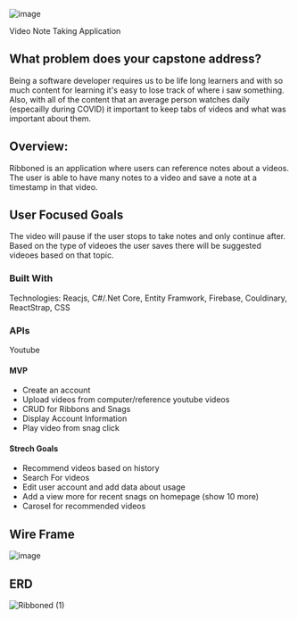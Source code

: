 ![image](https://user-images.githubusercontent.com/38992646/105553768-0c0e0680-5cd4-11eb-94a6-d17b270a88e3.png)

Video Note Taking Application

## What problem does your capstone address?
Being a software developer requires us to be life long learners and with so much content for learning it's easy to lose track of where i saw something. Also, with all of the content that an average person watches daily (especailly during COVID) it important to keep tabs of videos and what was important about them. 

## Overview:
Ribboned is an application where users can reference notes about a videos. The user is able to have many notes to a video and save a note at a timestamp in that video. 

## User Focused Goals
The video will pause if the user stops to take notes and only continue after. Based on the type of videoes the user saves there will be suggested videoes based on that topic. 

### Built With
Technologies: Reacjs, C#/.Net Core, Entity Framwork, Firebase, Couldinary, ReactStrap, CSS

### APIs 
Youtube

#### MVP
 - Create an account
 - Upload videos from computer/reference youtube videos
 - CRUD for Ribbons and Snags
 - Display Account Information
 - Play video from snag click
 
 #### Strech Goals
 - Recommend videos based on history
 - Search For videos
 - Edit user account and add data about usage
 - Add a view more for recent snags on homepage (show 10 more)
 - Carosel for recommended videos

## Wire Frame
![image](https://user-images.githubusercontent.com/38992646/104844986-13cb4680-58a1-11eb-8aea-aaa915b812c5.png)


## ERD 
![Ribboned (1)](https://user-images.githubusercontent.com/38992646/104844995-20e83580-58a1-11eb-9a63-0db324e85295.png)


